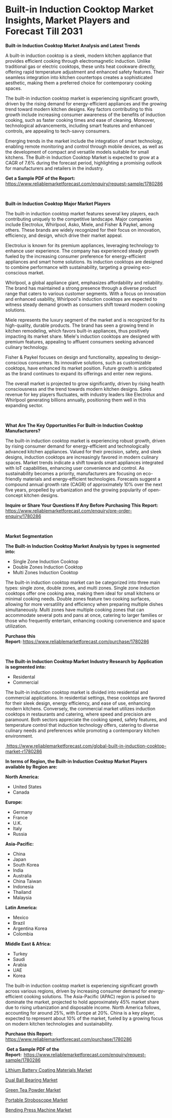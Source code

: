 <p><h1>Built-in Induction Cooktop Market Insights, Market Players and Forecast Till 2031</h1></p><p><strong>Built-in Induction Cooktop Market Analysis and Latest Trends</strong></p>
<p><p>A built-in induction cooktop is a sleek, modern kitchen appliance that provides efficient cooking through electromagnetic induction. Unlike traditional gas or electric cooktops, these units heat cookware directly, offering rapid temperature adjustment and enhanced safety features. Their seamless integration into kitchen countertops creates a sophisticated aesthetic, making them a preferred choice for contemporary cooking spaces.</p><p>The built-in induction cooktop market is experiencing significant growth, driven by the rising demand for energy-efficient appliances and the growing trend toward modern kitchen designs. Key factors contributing to this growth include increasing consumer awareness of the benefits of induction cooking, such as faster cooking times and ease of cleaning. Moreover, technological advancements, including smart features and enhanced controls, are appealing to tech-savvy consumers.</p><p>Emerging trends in the market include the integration of smart technology, enabling remote monitoring and control through mobile devices, as well as the development of compact and versatile models suitable for small kitchens. The Built-in Induction Cooktop Market is expected to grow at a CAGR of 7.6% during the forecast period, highlighting a promising outlook for manufacturers and retailers in the industry.</p></p>
<p><strong>Get a Sample PDF of the Report:&nbsp;</strong> <a href="https://www.reliablemarketforecast.com/enquiry/request-sample/1780286?utm_campaign=1134&utm_medium=2&utm_source=Github&utm_content=ia&utm_term=19122024&utm_id=built-in-induction-cooktop">https://www.reliablemarketforecast.com/enquiry/request-sample/1780286</a></p>
<p>&nbsp;</p>
<p><strong>Built-in Induction Cooktop Major Market Players</strong></p>
<p><p>The built-in induction cooktop market features several key players, each contributing uniquely to the competitive landscape. Major companies include Electrolux, Whirlpool, Asko, Miele, and Fisher & Paykel, among others. These brands are widely recognized for their focus on innovation, efficiency, and design, which drive their market appeal.</p><p>Electrolux is known for its premium appliances, leveraging technology to enhance user experience. The company has experienced steady growth fueled by the increasing consumer preference for energy-efficient appliances and smart home solutions. Its induction cooktops are designed to combine performance with sustainability, targeting a growing eco-conscious market.</p><p>Whirlpool, a global appliance giant, emphasizes affordability and reliability. The brand has maintained a strong presence through a diverse product range that caters to various customer segments. With a focus on innovation and enhanced usability, Whirlpool's induction cooktops are expected to witness steady demand growth as consumers shift toward modern cooking solutions.</p><p>Miele represents the luxury segment of the market and is recognized for its high-quality, durable products. The brand has seen a growing trend in kitchen remodeling, which favors built-in appliances, thus positively impacting its market share. Miele's induction cooktops are designed with premium features, appealing to affluent consumers seeking advanced culinary technology.</p><p>Fisher & Paykel focuses on design and functionality, appealing to design-conscious consumers. Its innovative solutions, such as customizable cooktops, have enhanced its market position. Future growth is anticipated as the brand continues to expand its offerings and enter new regions.</p><p>The overall market is projected to grow significantly, driven by rising health consciousness and the trend towards modern kitchen designs. Sales revenue for key players fluctuates, with industry leaders like Electrolux and Whirlpool generating billions annually, positioning them well in this expanding sector.</p></p>
<p>&nbsp;</p>
<p><strong>What Are The Key Opportunities For Built-in Induction Cooktop Manufacturers?</strong></p>
<p><p>The built-in induction cooktop market is experiencing robust growth, driven by rising consumer demand for energy-efficient and technologically advanced kitchen appliances. Valued for their precision, safety, and sleek designs, induction cooktops are increasingly favored in modern culinary spaces. Market trends indicate a shift towards smart appliances integrated with IoT capabilities, enhancing user convenience and control. As sustainability becomes a priority, manufacturers are focusing on eco-friendly materials and energy-efficient technologies. Forecasts suggest a compound annual growth rate (CAGR) of approximately 10% over the next five years, propelled by urbanization and the growing popularity of open-concept kitchen designs.</p></p>
<p><strong>Inquire or Share Your Questions If Any Before Purchasing This Report:</strong> <a href="https://www.reliablemarketforecast.com/enquiry/pre-order-enquiry/1780286?utm_campaign=1134&utm_medium=2&utm_source=Github&utm_content=ia&utm_term=19122024&utm_id=built-in-induction-cooktop">https://www.reliablemarketforecast.com/enquiry/pre-order-enquiry/1780286</a></p>
<p>&nbsp;</p>
<p><strong>Market Segmentation</strong></p>
<p><strong>The Built-in Induction Cooktop Market Analysis by types is segmented into:</strong></p>
<p><ul><li>Single Zone Induction Cooktop</li><li>Double Zones Induction Cooktop</li><li>Multi Zones Induction Cooktop</li></ul></p>
<p><p>The built-in induction cooktop market can be categorized into three main types: single zone, double zones, and multi zones. Single zone induction cooktops offer one cooking area, making them ideal for small kitchens or minimal cooking needs. Double zones feature two cooking surfaces, allowing for more versatility and efficiency when preparing multiple dishes simultaneously. Multi zones have multiple cooking zones that can accommodate several pots and pans at once, catering to larger families or those who frequently entertain, enhancing cooking convenience and space utilization.</p></p>
<p><strong>Purchase this Report:&nbsp;</strong><a href="https://www.reliablemarketforecast.com/purchase/1780286?utm_campaign=1134&utm_medium=2&utm_source=Github&utm_content=ia&utm_term=19122024&utm_id=built-in-induction-cooktop">https://www.reliablemarketforecast.com/purchase/1780286</a></p>
<p>&nbsp;</p>
<p><strong>The Built-in Induction Cooktop Market Industry Research by Application is segmented into:</strong></p>
<p><ul><li>Residental</li><li>Commercial</li></ul></p>
<p><p>The built-in induction cooktop market is divided into residential and commercial applications. In residential settings, these cooktops are favored for their sleek design, energy efficiency, and ease of use, enhancing modern kitchens. Conversely, the commercial market utilizes induction cooktops in restaurants and catering, where speed and precision are paramount. Both sectors appreciate the cooking speed, safety features, and temperature control that induction technology offers, catering to diverse culinary needs and preferences while promoting a contemporary kitchen environment.</p></p>
<p><a href="https://www.reliablemarketforecast.com/global-built-in-induction-cooktop-market-r1780286?utm_campaign=1134&utm_medium=2&utm_source=Github&utm_content=ia&utm_term=19122024&utm_id=built-in-induction-cooktop">&nbsp;https://www.reliablemarketforecast.com/global-built-in-induction-cooktop-market-r1780286</a></p>
<p><strong>In terms of Region, the Built-in Induction Cooktop Market Players available by Region are:</strong></p>
<p>
    <p> <strong> North America: </strong>
        <ul>
            <li>United States</li>
            <li>Canada</li>
        </ul>
        </p> 
    <p> <strong> Europe: </strong>
        <ul>
            <li>Germany</li>
            <li>France</li>
            <li>U.K.</li>
            <li>Italy</li>
            <li>Russia</li>
        </ul>
        </p> 
    <p> <strong> Asia-Pacific: </strong>
        <ul>
            <li>China</li>
            <li>Japan</li>
            <li>South Korea</li>
            <li>India</li>
            <li>Australia</li>
            <li>China Taiwan</li>
            <li>Indonesia</li>
            <li>Thailand</li>
            <li>Malaysia</li>
        </ul>
        </p> 
    <p> <strong> Latin America: </strong>
        <ul>
            <li>Mexico</li>
            <li>Brazil</li>
            <li>Argentina Korea</li>
            <li>Colombia</li>
        </ul>
        </p> 
    <p> <strong> Middle East & Africa: </strong>
        <ul>
            <li>Turkey</li>
            <li>Saudi</li>
            <li>Arabia</li>
            <li>UAE</li>
            <li>Korea</li>
        </ul>
    </p>
    </p>
<p><p>The built-in induction cooktop market is experiencing significant growth across various regions, driven by increasing consumer demand for energy-efficient cooking solutions. The Asia-Pacific (APAC) region is poised to dominate the market, projected to hold approximately 45% market share due to rising urbanization and disposable income. North America follows, accounting for around 25%, with Europe at 20%. China is a key player, expected to represent about 10% of the market, fueled by a growing focus on modern kitchen technologies and sustainability.</p></p>
<p><strong>Purchase this Report: </strong><a href="https://www.reliablemarketforecast.com/purchase/1780286?utm_campaign=1134&utm_medium=2&utm_source=Github&utm_content=ia&utm_term=19122024&utm_id=built-in-induction-cooktop">https://www.reliablemarketforecast.com/purchase/1780286</a></p>
<p>&nbsp;<strong>Get a Sample PDF of the Report:&nbsp;&nbsp;</strong><a href="https://www.reliablemarketforecast.com/enquiry/request-sample/1780286?utm_campaign=1134&utm_medium=2&utm_source=Github&utm_content=ia&utm_term=19122024&utm_id=built-in-induction-cooktop">https://www.reliablemarketforecast.com/enquiry/request-sample/1780286</a></p>
<p><strong></strong></p>
<p><p><a href="https://github.com/BryceTownsendr/Market-Research-Report-List-7/blob/main/lithium-battery-coating-materials-market.md?utm_campaign=1134&utm_medium=2&utm_source=Github&utm_content=ia&utm_term=19122024&utm_id=built-in-induction-cooktop">Lithium Battery Coating Materials Market</a></p><p><a href="https://www.linkedin.com/pulse/dual-ball-bearing-market-scopegrowingat-cagr-of87-insights-uxs5c?utm_campaign=1134&utm_medium=2&utm_source=Github&utm_content=ia&utm_term=19122024&utm_id=built-in-induction-cooktop">Dual Ball Bearing Market</a></p><p><a href="https://www.linkedin.com/pulse/thorough-examination-global-green-tea-powder-market-size-focus-q6wpe?utm_campaign=1134&utm_medium=2&utm_source=Github&utm_content=ia&utm_term=19122024&utm_id=built-in-induction-cooktop">Green Tea Powder Market</a></p><p><a href="https://www.linkedin.com/pulse/revenue-demand-portable-stroboscope-market-expected-grow-61-yddye?utm_campaign=1134&utm_medium=2&utm_source=Github&utm_content=ia&utm_term=19122024&utm_id=built-in-induction-cooktop">Portable Stroboscope Market</a></p><p><a href="https://www.linkedin.com/pulse/detailed-report-bending-press-machine-market-growth-share-111-8gsle?utm_campaign=1134&utm_medium=2&utm_source=Github&utm_content=ia&utm_term=19122024&utm_id=built-in-induction-cooktop">Bending Press Machine Market</a></p></p>